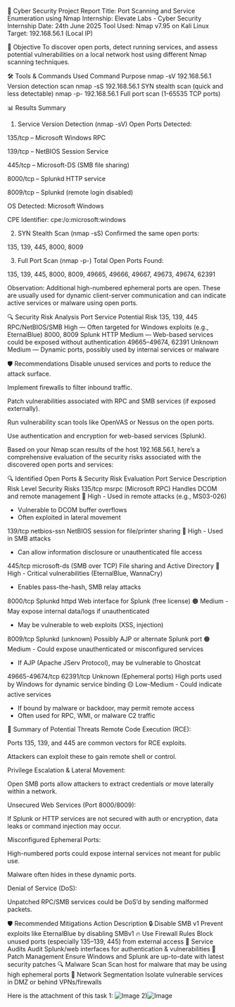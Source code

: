 🔐 Cyber Security Project Report
Title: Port Scanning and Service Enumeration using Nmap
Internship: Elevate Labs - Cyber Security Internship
Date: 24th June 2025
Tool Used: Nmap v7.95 on Kali Linux
Target: 192.168.56.1 (Local IP)

🧭 Objective
To discover open ports, detect running services, and assess potential vulnerabilities on a local network host using different Nmap scanning techniques.

🛠️ Tools & Commands Used
Command	Purpose
nmap -sV 192.168.56.1	Version detection scan
nmap -sS 192.168.56.1	SYN stealth scan (quick and less detectable)
nmap -p- 192.168.56.1	Full port scan (1-65535 TCP ports)

📊 Results Summary
1. Service Version Detection (nmap -sV)
Open Ports Detected:

135/tcp – Microsoft Windows RPC

139/tcp – NetBIOS Session Service

445/tcp – Microsoft-DS (SMB file sharing)

8000/tcp – Splunkd HTTP service

8009/tcp – Splunkd (remote login disabled)

OS Detected: Microsoft Windows

CPE Identifier: cpe:/o:microsoft:windows

2. SYN Stealth Scan (nmap -sS)
Confirmed the same open ports:

135, 139, 445, 8000, 8009

3. Full Port Scan (nmap -p-)
Total Open Ports Found:

135, 139, 445, 8000, 8009, 49665, 49666, 49667, 49673, 49674, 62391

Observation:
Additional high-numbered ephemeral ports are open. These are usually used for dynamic client-server communication and can indicate active services or malware using open ports.

🔍 Security Risk Analysis
Port	Service	Potential Risk
135, 139, 445	RPC/NetBIOS/SMB	High — Often targeted for Windows exploits (e.g., EternalBlue)
8000, 8009	Splunk HTTP	Medium — Web-based services could be exposed without authentication
49665–49674, 62391	Unknown	Medium — Dynamic ports, possibly used by internal services or malware

🛡️ Recommendations
Disable unused services and ports to reduce the attack surface.

Implement firewalls to filter inbound traffic.

Patch vulnerabilities associated with RPC and SMB services (if exposed externally).

Run vulnerability scan tools like OpenVAS or Nessus on the open ports.

Use authentication and encryption for web-based services (Splunk).

Based on your Nmap scan results of the host 192.168.56.1, here’s a comprehensive evaluation of the security risks associated with the discovered open ports and services:

🔍 Identified Open Ports & Security Risk Evaluation
Port	      Service	       Description	      Risk Level	                                                   Security Risks
135/tcp  	msrpc (Microsoft RPC)	Handles DCOM and remote management	                                        🔴 High	- Used in remote attacks (e.g., MS03-026)
- Vulnerable to DCOM buffer overflows
- Often exploited in lateral movement
  
139/tcp	netbios-ssn	NetBIOS session for file/printer sharing	                                              🔴 High	- Used in SMB attacks
- Can allow information disclosure or unauthenticated file access
 
445/tcp	microsoft-ds (SMB over TCP)	File sharing and Active Directory	                                      🔴 High	- Critical vulnerabilities (EternalBlue, WannaCry)
- Enables pass-the-hash, SMB relay attacks
  
8000/tcp	Splunkd httpd	Web interface for Splunk (free license)	                                            🟠 Medium	- May expose internal data/logs if unauthenticated
- May be vulnerable to web exploits (XSS, injection)
  
8009/tcp	Splunkd (unknown)	Possibly AJP or alternate Splunk port                                          	🟠 Medium	- Could expose unauthenticated or misconfigured services
- If AJP (Apache JServ Protocol), may be vulnerable to Ghostcat
  
49665-49674/tcp
62391/tcp	Unknown (Ephemeral ports)	High ports used by Windows for dynamic service binding	                🟡 Low-Medium	- Could indicate active services
- If bound by malware or backdoor, may permit remote access
- Often used for RPC, WMI, or malware C2 traffic

🧨 Summary of Potential Threats
Remote Code Execution (RCE):

Ports 135, 139, and 445 are common vectors for RCE exploits.

Attackers can exploit these to gain remote shell or control.

Privilege Escalation & Lateral Movement:

Open SMB ports allow attackers to extract credentials or move laterally within a network.

Unsecured Web Services (Port 8000/8009):

If Splunk or HTTP services are not secured with auth or encryption, data leaks or command injection may occur.

Misconfigured Ephemeral Ports:

High-numbered ports could expose internal services not meant for public use.

Malware often hides in these dynamic ports.

Denial of Service (DoS):

Unpatched RPC/SMB services could be DoS’d by sending malformed packets.

🛡️ Recommended Mitigations
Action	Description
🔒 Disable SMB v1	Prevent exploits like EternalBlue by disabling SMBv1
🔥 Use Firewall Rules	Block unused ports (especially 135–139, 445) from external access
🧪 Service Audits	Audit Splunk/web interfaces for authentication & vulnerabilities
🧼 Patch Management	Ensure Windows and Splunk are up-to-date with latest security patches
🔍 Malware Scan	Scan host for malware that may be using high ephemeral ports
🚧 Network Segmentation	Isolate vulnerable services in DMZ or behind VPNs/firewalls

Here is the attachment of this task 1:
![Image](https://github.com/user-attachments/assets/5cc54c00-ee90-47bc-af0c-3be4fa82174c)
2)![Image](https://github.com/user-attachments/assets/671df7bc-53e4-4fb8-bf11-8ad60ac99c60)

